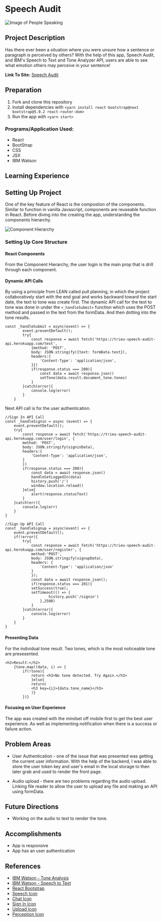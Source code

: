 # Speech Audit
![Image of People Speaking](https://image.flaticon.com/icons/png/512/1141/1141031.png)

## Project Description
Has there ever been a situation where you were unsure how a sentence or paragraph is perceived by others? With the help of this app, Speech Audit, and IBM's Speech to Text and Tone Analyzer API, users are able to see what emotion others may perceive in your sentence!

**Link To Site:** [Speech Audit](https://speechaudit.netlify.app/)

## Preparation
1. Fork and clone this repository
2. Install dependencies with `<yarn install react-bootstrap@next bootstrap@5.0.2 react-router-dom>`
3. Run the app with `<yarn start>`

### Programs/Application Used:
- React
- BootStrap
- CSS
- JSX
- IBM Watson

## Learning Experience


## Setting Up Project
One of the key feature of React is the compostion of the components. Similar to function in vanilla Javascript, components are reuseable function in React. Before diving into the creating the app, understanding the components hierarchy. 

![Component Hierarchy](https://media.git.generalassemb.ly/user/36270/files/43f8a500-f31a-11eb-8a5b-e4a77da3c50b)


### Setting Up Core Structure
#### React Components
From the Component Hierarchy, the user login is the main prop that is drill through each component. 

#### Dynamic API Calls
By using a principle from LEAN called pull planning, in which the project collaboratively start with the end goal and works backward toward the start date, the text to tone was create first. The dynamic API call for the text to tone was done in under the `<_handleSubmit>` function which uses the POST method and passed in the text from the formData. And then dotting into the tone results.

```JS
const _handleSubmit = async(event) => {
        event.preventDefault();
        try{
            const response = await fetch('https://trieu-speech-audit-api.herokuapp.com/text', 
            {method: 'POST', 
            body: JSON.stringify({text: formData.text}), 
            headers:{
                'Content-Type': 'application/json',
            }})
            if(response.status === 200){
                const data = await response.json()
                setTone(data.result.document_tone.tones)
            }
        }catch(error){
            console.log(error)
        }
    }
```

Next API call is for the user authentication. 

```JS
//Sign In API Call
const _handleSignin = async (event) => {
    event.preventDefault();
    try{
        const response = await fetch('https://trieu-speech-audit-api.herokuapp.com/user/login', {
        method: 'POST',
        body: JSON.stringify(signinData),
        headers:{
            'Content-Type': 'application/json',
        }
        })
        if(response.status === 200){
            const data = await response.json()
            handleSetLoggedIn(data)
            history.push('/')
            window.location.reload()
        }else{
            alert(response.statusText)
        }
    }catch(err){
        console.log(err)
    }
}
```

```JS
//Sign Up API Call
const _handleSignup = async(event) => {
    event.preventDefault();
    if(!error){
        try{
            const response = await fetch('https://trieu-speech-audit-api.herokuapp.com/user/register', {
            method:'POST',
            body: JSON.stringify(signupData),
            headers: {
                'Content-Type': 'application/json'
            }
            });
            const data = await response.json();
            if(response.status === 201){
            setSuccess(true);
            setTimeout(() => {
                    history.push('/signin')
                },2500)
            }
        }catch(error){
            console.log(error)
        }
    }
}
```

#### Presenting Data

For the individual tone result. Two tones, which is the most noticeable tone are presesented. 

```JS
<h2>Result:</h2>
    {tone.map((data, i) => {
        if(!tone){
            return <h3>No tone detected. Try Again.</h3>
            }else{ 
            return(
            <h3 key={i}>{data.tone_name}</h3>
            )}
        })}
```

#### Focusing on User Experience
The app was created with the mindset off mobile first to get the best user experience. As well as implementing notification when there is a success or failure action. 

## Problem Areas
- User Authentication - one of the issue that was presented was getting the current user information. With the help of the backend, I was able to store the user token key and user's email in the local storage to then later grab and used to render the front page. 

- Audio upload - there are two problems regarding the audio upload. Linking file reader to allow the user to upload any file and making an API using formData.
 
## Future Directions
- Working on the audio to text to render the tone. 

## Accomplishments
- App is responsive
- App has an user authentication

## References
- [IBM Watson - Tone Analysis](https://cloud.ibm.com/apidocs/tone-analyzer?code=node#data-handling)
- [IBM Watson - Speech to Text](https://cloud.ibm.com/apidocs/speech-to-text?code=node)
- [React Bootstrap](https://react-bootstrap.github.io/components/forms/)
- [Speech Icon](https://www.flaticon.com/free-icon/conversation_4359295?term=speech%20audit&page=1&position=2&page=1&position=2&related_id=4359295&origin=search)
- [Chat Icon](https://www.flaticon.com/free-icon/chat_1141031?term=speech&page=1&position=10&page=1&position=10&related_id=1141031&origin=search)
- [Sign In Icon](https://www.flaticon.com/free-icon/sign-in_908164?term=sign%20in&page=1&position=25&page=1&position=25&related_id=908164&origin=search)
- [Upload Icon](https://www.flaticon.com/free-icon/upload_3039527?term=upload&page=1&position=25&page=1&position=25&related_id=3039527&origin=search)
- [Perception Icon](https://www.flaticon.com/free-icon/opinion_5226377?term=perception&page=1&position=89&page=1&position=89&related_id=5226377&origin=search)


<!-- # Getting Started with Create React App

This project was bootstrapped with [Create React App](https://github.com/facebook/create-react-app).

## Available Scripts

In the project directory, you can run:

### `yarn start`

Runs the app in the development mode.\
Open [http://localhost:3000](http://localhost:3000) to view it in the browser.

The page will reload if you make edits.\
You will also see any lint errors in the console.

### `yarn test`

Launches the test runner in the interactive watch mode.\
See the section about [running tests](https://facebook.github.io/create-react-app/docs/running-tests) for more information.

### `yarn build`

Builds the app for production to the `build` folder.\
It correctly bundles React in production mode and optimizes the build for the best performance.

The build is minified and the filenames include the hashes.\
Your app is ready to be deployed!

See the section about [deployment](https://facebook.github.io/create-react-app/docs/deployment) for more information.

### `yarn eject`

**Note: this is a one-way operation. Once you `eject`, you can’t go back!**

If you aren’t satisfied with the build tool and configuration choices, you can `eject` at any time. This command will remove the single build dependency from your project.

Instead, it will copy all the configuration files and the transitive dependencies (webpack, Babel, ESLint, etc) right into your project so you have full control over them. All of the commands except `eject` will still work, but they will point to the copied scripts so you can tweak them. At this point you’re on your own.

You don’t have to ever use `eject`. The curated feature set is suitable for small and middle deployments, and you shouldn’t feel obligated to use this feature. However we understand that this tool wouldn’t be useful if you couldn’t customize it when you are ready for it.

## Learn More

You can learn more in the [Create React App documentation](https://facebook.github.io/create-react-app/docs/getting-started).

To learn React, check out the [React documentation](https://reactjs.org/).

### Code Splitting

This section has moved here: [https://facebook.github.io/create-react-app/docs/code-splitting](https://facebook.github.io/create-react-app/docs/code-splitting)

### Analyzing the Bundle Size

This section has moved here: [https://facebook.github.io/create-react-app/docs/analyzing-the-bundle-size](https://facebook.github.io/create-react-app/docs/analyzing-the-bundle-size)

### Making a Progressive Web App

This section has moved here: [https://facebook.github.io/create-react-app/docs/making-a-progressive-web-app](https://facebook.github.io/create-react-app/docs/making-a-progressive-web-app)

### Advanced Configuration

This section has moved here: [https://facebook.github.io/create-react-app/docs/advanced-configuration](https://facebook.github.io/create-react-app/docs/advanced-configuration)

### Deployment

This section has moved here: [https://facebook.github.io/create-react-app/docs/deployment](https://facebook.github.io/create-react-app/docs/deployment)

### `yarn build` fails to minify

This section has moved here: [https://facebook.github.io/create-react-app/docs/troubleshooting#npm-run-build-fails-to-minify](https://facebook.github.io/create-react-app/docs/troubleshooting#npm-run-build-fails-to-minify) -->
